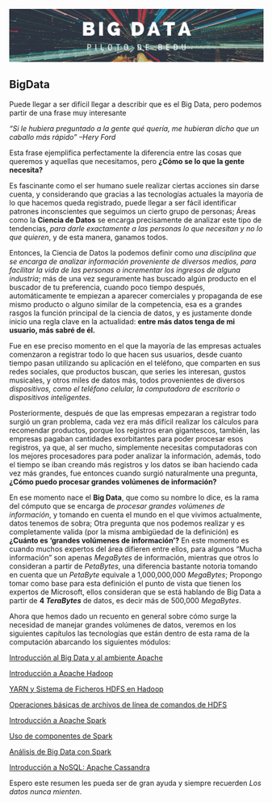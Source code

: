 <p align="center">
  <img src="Images/portada1.png" />
</p>

## BigData
Puede llegar a ser difícil llegar a describir que es el Big Data, pero podemos partir de una frase muy interesante 

*“Si le hubiera preguntado a la gente qué quería, me hubieran dicho que un caballo más rápido” –Hery Ford* 

Esta frase ejemplifica perfectamente la diferencia entre las cosas que queremos y aquellas que necesitamos, pero **¿Cómo se lo que la gente necesita?** 

Es fascinante como el ser humano suele realizar ciertas acciones sin darse cuenta, y considerando que gracias a las tecnologías actuales la mayoría de lo que hacemos queda registrado, puede llegar a ser fácil identificar patrones inconscientes que seguimos un cierto grupo de personas; Áreas como la **Ciencia de Datos** se encarga precisamente de analizar este tipo de tendencias, *para darle exactamente a las personas lo que necesitan y no lo que quieren*, y de esta manera, ganamos todos. 

Entonces, la Ciencia de Datos la podemos definir como *una disciplina que se encarga de analizar información proveniente de diversos medios, para facilitar la vida de las personas o incrementar los ingresos de alguna industria*; más de una vez seguramente has buscado algún producto en el buscador de tu preferencia, cuando poco tiempo después, automáticamente te empiezan a aparecer comerciales y propaganda de ese mismo producto o alguno similar de la competencia, esa es a grandes rasgos la función principal de la ciencia de datos, y es justamente donde inicio una regla clave en la actualidad: **entre más datos tenga de mi usuario, más sabré de él.** 

Fue en ese preciso momento en el que la mayoría de las empresas actuales comenzaron a registrar todo lo que hacen sus usuarios, desde cuanto tiempo pasan utilizando su aplicación en el teléfono, que comparten en sus redes sociales, que productos buscan, que series les interesan, gustos musicales, y otros miles de datos más, todos provenientes de diversos *dispositivos, como el teléfono celular, la computadora de escritorio o dispositivos inteligentes.* 

Posteriormente, después de que las empresas empezaran a registrar todo surgió un gran problema, cada vez era más difícil realizar los cálculos para recomendar productos, porque los registros eran gigantescos, también, las empresas pagaban cantidades exorbitantes para poder procesar esos registros, ya que, al ser mucho, simplemente necesitas computadoras con los mejores procesadores para poder analizar la información, además, todo el tiempo se iban creando más registros y los datos se iban haciendo cada vez más grandes, fue entonces cuando surgió naturalmente una pregunta, **¿Cómo puedo procesar grandes volúmenes de información?** 

En ese momento nace el **Big Data**, que como su nombre lo dice, es la rama del cómputo que se encarga de *procesar grandes volúmenes de información*, y tomando en cuenta el mundo en el que vivimos actualmente, datos tenemos de sobra; Otra pregunta que nos podemos realizar y es completamente valida (por la misma ambigüedad de la definición) es **¿Cuánto es ‘grandes volúmenes de información’?** En este momento es cuando muchos expertos del área difieren entre ellos, para algunos “Mucha información” son apenas *MegaBytes* de información, mientras que otros lo consideran a partir de *PetaBytes*, una diferencia bastante notoria tomando en cuenta que un *PetaByte* equivale a 1,000,000,000 *MegaBytes*; Propongo tomar como base para esta definición el punto de vista que tienen los expertos de Microsoft, ellos consideran que se está hablando de Big Data a partir de **4 *TeraBytes*** de datos, es decir más de 500,000 *MegaBytes*.

Ahora que hemos dado un recuento en general sobre cómo surge la necesidad de manejar grandes volúmenes de datos, veremos en los siguientes capítulos las tecnologías que están dentro de esta rama de la computación abarcando los siguientes módulos:

[Introducción al Big Data y al ambiente Apache](https://github.com/miguelmontcerv/BigData/tree/main/Introduccion_BigData)

[Introducción a Apache Hadoop](https://github.com/miguelmontcerv/BigData/tree/main/Introducci%C3%B3n%20a%20Apache%20Hadoop)

[YARN y Sistema de Ficheros HDFS en Hadoop](https://github.com/miguelmontcerv/BigData/tree/main/YARN%20y%20Sistema%20de%20Ficheros%20HDFS%20en%20Hadoop)

[Operaciones básicas de archivos de línea de comandos de HDFS](https://github.com/miguelmontcerv/BigData/tree/main/Operaciones%20b%C3%A1sicas%20de%20archivos%20de%20l%C3%ADnea%20de%20comandos%20de%20HDFS)

[Introducción a Apache Spark](https://github.com/miguelmontcerv/BigData/tree/main/Introducci%C3%B3n%20a%20Apache%20Spark)

[Uso de componentes de Spark](https://github.com/miguelmontcerv/BigData/tree/main/Uso%20de%20componentes%20de%20Spark)

[Análisis de Big Data con Spark](https://github.com/miguelmontcerv/BigData/tree/main/An%C3%A1lisis%20de%20Big%20Data%20con%20Spark)

[Introducción a NoSQL: Apache Cassandra](https://github.com/miguelmontcerv/BigData/tree/main/Introducci%C3%B3n%20a%20NoSQL%20Apache%20Cassandra)

Espero este resumen les pueda ser de gran ayuda y siempre recuerden *Los datos nunca mienten*.